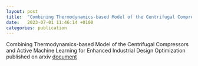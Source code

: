 ```yaml
---
layout: post
title:  "Combining Thermodynamics-based Model of the Centrifugal Compressors and Active Machine Learning for Enhanced Industrial Design Optimization"
date:   2023-07-01 11:46:14 +0100
categories: publication
---
```


Combining Thermodynamics-based Model of the Centrifugal Compressors and Active Machine Learning for Enhanced Industrial Design Optimization published on arxiv
[document](https://arxiv.org/pdf/2309.02818.pdf)
